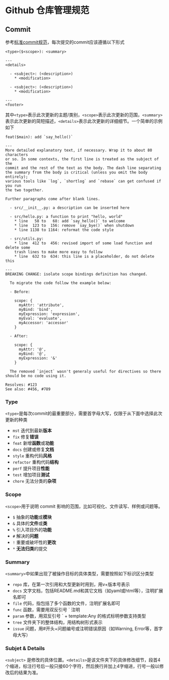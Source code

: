 # Github 仓库管理规范

## Commit

参考[标准commit规范](http://www.ruanyifeng.com/blog/2016/01/commit_message_change_log.html)，每次提交的commit应该遵循以下形式

```
<type>($<scope>): <summary>

---
<details>

  - <subject>: (<description>)
    * <modification> 

  - <subject>: (<description>)
    * <modification>

---
<footer>
```

其中`<type>`表示此次更新的主题/类别，`<scope>`表示此次更新的范围，`<summary>`表示此次更新的简短描述，`<details>`表示此次更新的详细细节。一个简单的示例如下

```
feat($main): add `say_hello()`

---
More detailed explanatory text, if necessary. Wrap it to about 80 characters 
or so. In some contexts, the first line is treated as the subject of the 
commit and the rest of the text as the body. The dash line separating 
the summary from the body is critical (unless you omit the body entirely); 
various tools like `log`, `shortlog` and `rebase` can get confused if you run
the two together.

Further paragraphs come after blank lines.

  - src/__init__.py: a description can be inserted here

  - src/hello.py: a function to print "hello, world"
    * line   58 to   68: add `say_hello()` to welcome
    * line  123 to  156: remove `say_bye()` when shutdown
    * line 1138 to 1164: reformat the code style

  - src/utils.py:
    * line  412 to  456: revised import of some load function and delete some 
    trash lines to make more easy to follow
    * line  632 to  634: this line is a placeholder, do not delete this

---
BREAKING CHANGE: isolate scope bindings definition has changed.

  To migrate the code follow the example below:

  - Before:

    scope: {
      myAttr: 'attribute',
      myBind: 'bind',
      myExpression: 'expression',
      myEval: 'evaluate',
      myAccessor: 'accessor'
    }

  - After:

    scope: {
      myAttr: '@',
      myBind: '@',
      myExpression: '&'
    }

  The removed `inject` wasn't generaly useful for directives so there should be no code using it.

Resolves: #123
See also: #456, #789
```

### Type

`<type>`是每次commit的最重要部分，需要首字母大写，仅限于从下面中选择此次更新的种类

+ `mst` 迭代到最新**版本**
+ `fix` 修复**错误**
+ `feat` 新增**函数**或**功能**
+ `docs` 创建或修复**文档**
+ `style` 重构代码**风格**
+ `refactor` 重构代码**结构**
+ `perf` 提升项目**性能**
+ `test` 增加项目**测试**
+ `chore` 无法分类的**杂项**

### Scope

`<scope>`用于说明 commit 影响的范围，比如可视化、文件读写、样例或问题等。
+ `$` 抽象的**功能**或**模块**
+ `&` 具体的**文件**或**类**
+ `%` 引入项目外的**功能**
+ `#` 解决的**问题**
+ `!` 重要或破坏性的**更改**
+ `*` **无法归类**的提交

### Summary

`<summary>`中如果出现了被操作目标的具体类型，需要按照如下标识区分类型

+ `repo` 库，在第一次引用和大型更新时用到，用v+版本号表示
+ `docs` 文字文档，包括README.md和其它文档（如yaml或html等），注明扩展名即可
+ `file` 代码，指包括了多个函数的文件，注明扩展名即可
+ `func` 函数，需要用双反引号 \` 注明
+ `param` 参数，用双反引号 \` + template:Any 的格式标明参数支持类型
+ `tree` 文件夹下的整体结构，用结构树形式表示
+ `issue` 问题，用#开头+问题编号或注明错误原因（如Warning, Error等，首字母大写）

### Subjet & Details

`<subject>` 是修改的具体位置。`<details>`是该文件夹下的具体修改细节，段首4个缩进，标注行号后一般只接60个字符，然后换行并加上4字缩进，行号一般以修改后的结果为准。
